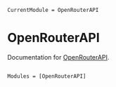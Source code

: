 ```@meta
CurrentModule = OpenRouterAPI
```

# OpenRouterAPI

Documentation for [OpenRouterAPI](https://github.com/imohag9/OpenRouterAPI.jl).

```@index
```

```@autodocs
Modules = [OpenRouterAPI]
```
